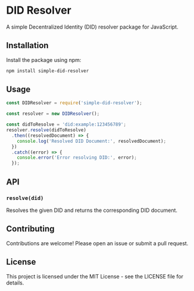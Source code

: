 # DID Resolver

A simple Decentralized Identity (DID) resolver package for JavaScript.

## Installation

Install the package using npm:

```bash
npm install simple-did-resolver
```

## Usage

```javascript
const DIDResolver = require('simple-did-resolver');

const resolver = new DIDResolver();

const didToResolve = 'did:example:123456789';
resolver.resolve(didToResolve)
  .then((resolvedDocument) => {
    console.log('Resolved DID Document:', resolvedDocument);
  })
  .catch((error) => {
    console.error('Error resolving DID:', error);
  });
```

## API

### `resolve(did)`

Resolves the given DID and returns the corresponding DID document.

## Contributing

Contributions are welcome! Please open an issue or submit a pull request.

## License

This project is licensed under the MIT License - see the LICENSE file for details.
